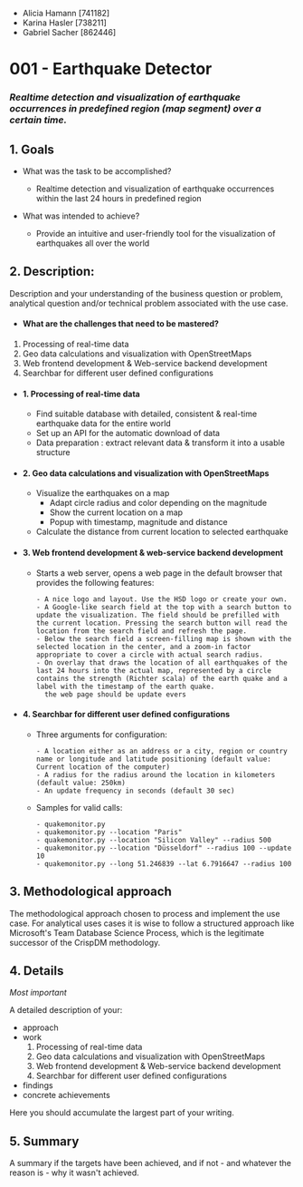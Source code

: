 - Alicia Hamann [741182]
- Karina Hasler [738211]
- Gabriel Sacher [862446]


# 001 - Earthquake Detector
### *Realtime detection and visualization of earthquake occurrences in predefined region (map segment) over a certain time.*

## 1. Goals

- What was the task to be accomplished?
  - Realtime detection and visualization of earthquake occurrences within the last 24 hours in predefined region

- What was intended to achieve?
  - Provide an intuitive and user-friendly tool for the visualization of earthquakes all over the world
  

## 2. Description:

Description and your understanding of the business question or problem, analytical question and/or technical problem associated with the use case.

- #### What are the challenges that need to be mastered?
1. Processing of real-time data 
2. Geo data calculations and visualization with OpenStreetMaps
3. Web frontend development & Web-service backend development
4. Searchbar for different user defined configurations 
    
- #### 1. Processing of real-time data
  - Find suitable database with detailed, consistent & real-time earthquake data for the entire world
  - Set up an API for the automatic download of data
  - Data preparation : extract relevant data & transform it into a usable structure
  
- #### 2. Geo data calculations and visualization with OpenStreetMaps
  - Visualize the earthquakes on a map 
      - Adapt circle radius and color depending on the magnitude
      - Show the current location on a map
      - Popup with timestamp, magnitude and distance
  - Calculate the distance from current location to selected earthquake
  
- #### 3. Web frontend development & web-service backend development
  - Starts a web server, opens a web page in the default browser that provides the following features:
    
        - A nice logo and layout. Use the HSD logo or create your own. 
        - A Google-like search field at the top with a search button to update the visualization. The field should be prefilled with the current location. Pressing the search button will read the location from the search field and refresh the page.
        - Below the search field a screen-filling map is shown with the selected location in the center, and a zoom-in factor appropriate to cover a circle with actual search radius.
        - On overlay that draws the location of all earthquakes of the last 24 hours into the actual map, represented by a circle contains the strength (Richter scala) of the earth quake and a label with the timestamp of the earth quake.
          the web page should be update evers
  
- #### 4. Searchbar for different user defined configurations 
  - Three arguments for configuration: 
  
        - A location either as an address or a city, region or country name or longitude and latitude positioning (default value: Current location of the computer)
        - A radius for the radius around the location in kilometers (default value: 250km)
        - An update frequency in seconds (default 30 sec)
    
  - Samples for valid calls:

        - quakemonitor.py
        - quakemonitor.py --location "Paris"
        - quakemonitor.py --location "Silicon Valley" --radius 500  
        - quakemonitor.py --location "Düsseldorf" --radius 100 --update 10
        - quakemonitor.py --long 51.246839 --lat 6.7916647 --radius 100

## 3. Methodological approach

The methodological approach chosen to process and implement the use case.
For analytical uses cases it is wise to follow a structured approach like Microsoft's Team Database Science Process, which is the legitimate successor of the CrispDM methodology.

## 4. Details

*Most important*

A detailed description of your: 
- approach 
- work
  1. Processing of real-time data 
  2. Geo data calculations and visualization with OpenStreetMaps
  3. Web frontend development & Web-service backend development
  4. Searchbar for different user defined configurations 
- findings
- concrete achievements

Here you should accumulate the largest part of your writing.

## 5. Summary 
A summary if the targets have been achieved, and if not - and whatever the reason is - why it wasn't achieved.
